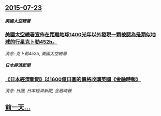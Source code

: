 ## [2015-07-23](/news/2015/07/23/index.md)

##### 美國太空總署
### [ 美國太空總署宣佈在距離地球1400光年以外發現一顆被認為是類似地球的行星克卜勒452b。 ](/news/2015/07/23/美國太空總署宣佈在距離地球1400光年以外發現一顆被認為是類似地球的行星克卜勒452b.md)
_消息: 克卜勒452b, 美國太空總署_

##### 日本經濟新聞
### [《日本經濟新聞》以1600億日圓的價格收購英國《金融時報》](/news/2015/07/23/日本經濟新聞-以1600億日圓的價格收購英國-金融時報.md)
_消息: 日圓, 日本經濟新聞, 金融時報_

## [前一天...](/news/2015/07/19/index.md)

